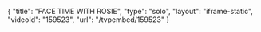 {
    "title": "FACE TIME WITH ROSIE",
    "type": "solo",
    "layout": "iframe-static",
    "videoId": "159523",
    "url": "\/tvpembed\/159523"
}